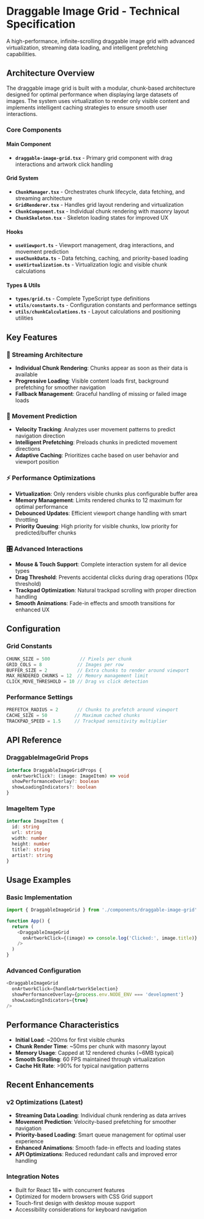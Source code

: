 # Draggable Image Grid - Technical Specification

A high-performance, infinite-scrolling draggable image grid with advanced virtualization, streaming data loading, and intelligent prefetching capabilities.

## Architecture Overview

The draggable image grid is built with a modular, chunk-based architecture designed for optimal performance when displaying large datasets of images. The system uses virtualization to render only visible content and implements intelligent caching strategies to ensure smooth user interactions.

### Core Components

#### Main Component
- **`draggable-image-grid.tsx`** - Primary grid component with drag interactions and artwork click handling

#### Grid System
- **`ChunkManager.tsx`** - Orchestrates chunk lifecycle, data fetching, and streaming architecture
- **`GridRenderer.tsx`** - Handles grid layout rendering and virtualization
- **`ChunkComponent.tsx`** - Individual chunk rendering with masonry layout
- **`ChunkSkeleton.tsx`** - Skeleton loading states for improved UX

#### Hooks
- **`useViewport.ts`** - Viewport management, drag interactions, and movement prediction
- **`useChunkData.ts`** - Data fetching, caching, and priority-based loading
- **`useVirtualization.ts`** - Virtualization logic and visible chunk calculations

#### Types & Utils
- **`types/grid.ts`** - Complete TypeScript type definitions
- **`utils/constants.ts`** - Configuration constants and performance settings
- **`utils/chunkCalculations.ts`** - Layout calculations and positioning utilities

## Key Features

### 🚀 Streaming Architecture
- **Individual Chunk Rendering**: Chunks appear as soon as their data is available
- **Progressive Loading**: Visible content loads first, background prefetching for smoother navigation
- **Fallback Management**: Graceful handling of missing or failed image loads

### 🧠 Movement Prediction
- **Velocity Tracking**: Analyzes user movement patterns to predict navigation direction
- **Intelligent Prefetching**: Preloads chunks in predicted movement directions
- **Adaptive Caching**: Prioritizes cache based on user behavior and viewport position

### ⚡ Performance Optimizations
- **Virtualization**: Only renders visible chunks plus configurable buffer area
- **Memory Management**: Limits rendered chunks to 12 maximum for optimal performance
- **Debounced Updates**: Efficient viewport change handling with smart throttling
- **Priority Queuing**: High priority for visible chunks, low priority for predicted/buffer chunks

### 🎛️ Advanced Interactions
- **Mouse & Touch Support**: Complete interaction system for all device types
- **Drag Threshold**: Prevents accidental clicks during drag operations (10px threshold)
- **Trackpad Optimization**: Natural trackpad scrolling with proper direction handling
- **Smooth Animations**: Fade-in effects and smooth transitions for enhanced UX

## Configuration

### Grid Constants
```typescript
CHUNK_SIZE = 500           // Pixels per chunk
GRID_COLS = 8             // Images per row
BUFFER_SIZE = 2           // Extra chunks to render around viewport
MAX_RENDERED_CHUNKS = 12  // Memory management limit
CLICK_MOVE_THRESHOLD = 10 // Drag vs click detection
```

### Performance Settings
```typescript
PREFETCH_RADIUS = 2       // Chunks to prefetch around viewport
CACHE_SIZE = 50          // Maximum cached chunks
TRACKPAD_SPEED = 1.5     // Trackpad sensitivity multiplier
```

## API Reference

### DraggableImageGrid Props
```typescript
interface DraggableImageGridProps {
  onArtworkClick?: (image: ImageItem) => void
  showPerformanceOverlay?: boolean
  showLoadingIndicators?: boolean
}
```

### ImageItem Type
```typescript
interface ImageItem {
  id: string
  url: string
  width: number
  height: number
  title?: string
  artist?: string
}
```

## Usage Examples

### Basic Implementation
```typescript
import { DraggableImageGrid } from './components/draggable-image-grid'

function App() {
  return (
    <DraggableImageGrid
      onArtworkClick={(image) => console.log('Clicked:', image.title)}
    />
  )
}
```

### Advanced Configuration
```typescript
<DraggableImageGrid
  onArtworkClick={handleArtworkSelection}
  showPerformanceOverlay={process.env.NODE_ENV === 'development'}
  showLoadingIndicators={true}
/>
```

## Performance Characteristics

- **Initial Load**: ~200ms for first visible chunks
- **Chunk Render Time**: ~50ms per chunk with masonry layout
- **Memory Usage**: Capped at 12 rendered chunks (~6MB typical)
- **Smooth Scrolling**: 60 FPS maintained through virtualization
- **Cache Hit Rate**: >90% for typical navigation patterns

## Recent Enhancements

### v2 Optimizations (Latest)
- **Streaming Data Loading**: Individual chunk rendering as data arrives
- **Movement Prediction**: Velocity-based prefetching for smoother navigation  
- **Priority-based Loading**: Smart queue management for optimal user experience
- **Enhanced Animations**: Smooth fade-in effects and loading states
- **API Optimizations**: Reduced redundant calls and improved error handling

### Integration Notes
- Built for React 18+ with concurrent features
- Optimized for modern browsers with CSS Grid support
- Touch-first design with desktop mouse support
- Accessibility considerations for keyboard navigation
